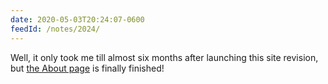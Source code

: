 ```yaml
---
date: 2020-05-03T20:24:07-0600
feedId: /notes/2024/
---
```


Well, it only took me till almost six months after launching this site revision, but [the About page][about] is finally finished!

[about]: https://v5.chriskrycho.com/about/